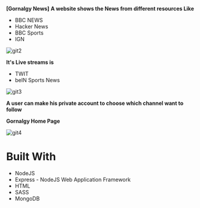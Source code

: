   **[Gornalgy News]**
**A website shows the News from different resources Like**

- BBC NEWS
- Hacker News
- BBC Sports
- IGN

![git2](https://user-images.githubusercontent.com/37047996/56676169-ff531d80-66bd-11e9-81d5-b0b1ace7d606.PNG)


**It's Live streams is** 

- TWIT
- beIN Sports News

![git3](https://user-images.githubusercontent.com/37047996/56676259-31fd1600-66be-11e9-91ce-dc07b014bb54.PNG)


**A user can make his private account to choose which channel want to follow**

 **Gornalgy Home Page**

![git4](https://user-images.githubusercontent.com/37047996/56676662-18a89980-66bf-11e9-92ea-f877342cd84d.PNG)

# Built With

- NodeJS
- Express - NodeJS Web Application Framework
- HTML
- SASS
- MongoDB





